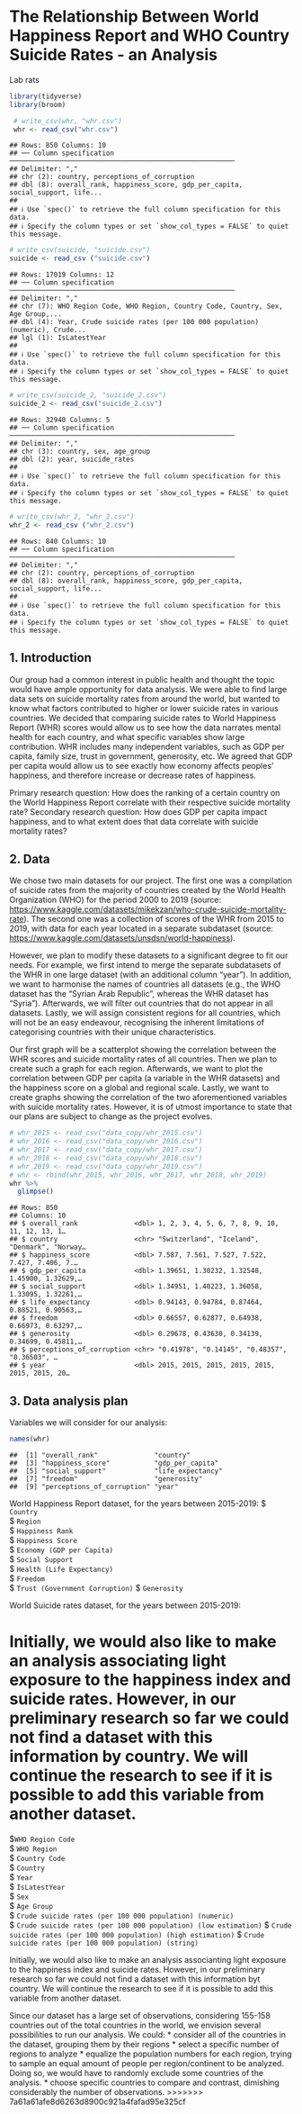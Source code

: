 The Relationship Between World Happiness Report and WHO Country Suicide
Rates - an Analysis
================
Lab rats

``` r
library(tidyverse)
library(broom)
```

``` r
 # write_csv(whr, "whr.csv")
 whr <- read_csv("whr.csv")
```

    ## Rows: 850 Columns: 10
    ## ── Column specification ────────────────────────────────────────────────────────
    ## Delimiter: ","
    ## chr (2): country, perceptions_of_corruption
    ## dbl (8): overall_rank, happiness_score, gdp_per_capita, social_support, life...
    ## 
    ## ℹ Use `spec()` to retrieve the full column specification for this data.
    ## ℹ Specify the column types or set `show_col_types = FALSE` to quiet this message.

``` r
# write_csv(suicide, "suicide.csv")
suicide <- read_csv ("suicide.csv")
```

    ## Rows: 17019 Columns: 12
    ## ── Column specification ────────────────────────────────────────────────────────
    ## Delimiter: ","
    ## chr (7): WHO Region Code, WHO Region, Country Code, Country, Sex, Age Group,...
    ## dbl (4): Year, Crude suicide rates (per 100 000 population) (numeric), Crude...
    ## lgl (1): IsLatestYear
    ## 
    ## ℹ Use `spec()` to retrieve the full column specification for this data.
    ## ℹ Specify the column types or set `show_col_types = FALSE` to quiet this message.

``` r
# write_csv(suicide_2, "suicide_2.csv")
suicide_2 <- read_csv("suicide_2.csv")
```

    ## Rows: 32940 Columns: 5
    ## ── Column specification ────────────────────────────────────────────────────────
    ## Delimiter: ","
    ## chr (3): country, sex, age_group
    ## dbl (2): year, suicide_rates
    ## 
    ## ℹ Use `spec()` to retrieve the full column specification for this data.
    ## ℹ Specify the column types or set `show_col_types = FALSE` to quiet this message.

``` r
# write_csv(whr_2, "whr_2.csv")
whr_2 <- read_csv ("whr_2.csv")
```

    ## Rows: 840 Columns: 10
    ## ── Column specification ────────────────────────────────────────────────────────
    ## Delimiter: ","
    ## chr (2): country, perceptions_of_corruption
    ## dbl (8): overall_rank, happiness_score, gdp_per_capita, social_support, life...
    ## 
    ## ℹ Use `spec()` to retrieve the full column specification for this data.
    ## ℹ Specify the column types or set `show_col_types = FALSE` to quiet this message.

## 1. Introduction

Our group had a common interest in public health and thought the topic
would have ample opportunity for data analysis. We were able to find
large data sets on suicide mortality rates from around the world, but
wanted to know what factors contributed to higher or lower suicide rates
in various countries. We decided that comparing suicide rates to World
Happiness Report (WHR) scores would allow us to see how the data
narrates mental health for each country, and what specific variables
show large contribution. WHR includes many independent variables, such
as GDP per capita, family size, trust in government, generosity, etc. We
agreed that GDP per capita would allow us to see exactly how economy
affects peoples’ happiness, and therefore increase or decrease rates of
happiness.

Primary research question: How does the ranking of a certain country on
the World Happiness Report correlate with their respective suicide
mortality rate? Secondary research question: How does GDP per capita
impact happiness, and to what extent does that data correlate with
suicide mortality rates?

## 2. Data

We chose two main datasets for our project. The first one was a
compilation of suicide rates from the majority of countries created by
the World Health Organization (WHO) for the period 2000 to 2019 (source:
<https://www.kaggle.com/datasets/mikekzan/who-crude-suicide-mortality-rate>).
The second one was a collection of scores of the WHR from 2015 to 2019,
with data for each year located in a separate subdataset (source:
<https://www.kaggle.com/datasets/unsdsn/world-happiness>).

However, we plan to modify these datasets to a significant degree to fit
our needs. For example, we first intend to merge the separate
subdatasets of the WHR in one large dataset (with an additional column
“year”). In addition, we want to harmonise the names of countries all
datasets (e.g., the WHO dataset has the “Syrian Arab Republic”, whereas
the WHR dataset has “Syria”). Afterwards, we will filter out countries
that do not appear in all datasets. Lastly, we will assign consistent
regions for all countries, which will not be an easy endeavour,
recognising the inherent limitations of categorising countries with
their unique characteristics.

Our first graph will be a scatterplot showing the correlation between
the WHR scores and suicide mortality rates of all countries. Then we
plan to create such a graph for each region. Afterwards, we want to plot
the correlation between GDP per capita (a variable in the WHR datasets)
and the happiness score on a global and regional scale. Lastly, we want
to create graphs showing the correlation of the two aforementioned
variables with suicide mortality rates. However, it is of utmost
importance to state that our plans are subject to change as the project
evolves.

``` r
# whr_2015 <- read_csv("data_copy/whr_2015.csv")
# whr_2016 <- read_csv("data_copy/whr_2016.csv")
# whr_2017 <- read_csv("data_copy/whr_2017.csv")
# whr_2018 <- read_csv("data_copy/whr_2018.csv")
# whr_2019 <- read_csv("data_copy/whr_2019.csv")
# whr <- rbind(whr_2015, whr_2016, whr_2017, whr_2018, whr_2019)
whr %>%
  glimpse() 
```

    ## Rows: 850
    ## Columns: 10
    ## $ overall_rank              <dbl> 1, 2, 3, 4, 5, 6, 7, 8, 9, 10, 11, 12, 13, 1…
    ## $ country                   <chr> "Switzerland", "Iceland", "Denmark", "Norway…
    ## $ happiness_score           <dbl> 7.587, 7.561, 7.527, 7.522, 7.427, 7.406, 7.…
    ## $ gdp_per_capita            <dbl> 1.39651, 1.30232, 1.32548, 1.45900, 1.32629,…
    ## $ social_support            <dbl> 1.34951, 1.40223, 1.36058, 1.33095, 1.32261,…
    ## $ life_expectancy           <dbl> 0.94143, 0.94784, 0.87464, 0.88521, 0.90563,…
    ## $ freedom                   <dbl> 0.66557, 0.62877, 0.64938, 0.66973, 0.63297,…
    ## $ generosity                <dbl> 0.29678, 0.43630, 0.34139, 0.34699, 0.45811,…
    ## $ perceptions_of_corruption <chr> "0.41978", "0.14145", "0.48357", "0.36503", …
    ## $ year                      <dbl> 2015, 2015, 2015, 2015, 2015, 2015, 2015, 20…

## 3. Data analysis plan

Variables we will consider for our analysis:

``` r
names(whr)
```

    ##  [1] "overall_rank"              "country"                  
    ##  [3] "happiness_score"           "gdp_per_capita"           
    ##  [5] "social_support"            "life_expectancy"          
    ##  [7] "freedom"                   "generosity"               
    ##  [9] "perceptions_of_corruption" "year"

World Happiness Report dataset, for the years between 2015-2019: \$
`Country`  
\$ `Region`  
\$ `Happiness Rank`  
\$ `Happiness Score`  
\$ `Economy (GDP per Capita)`  
\$ `Social Support`  
\$ `Health (Life Expectancy)`  
\$ `Freedom`  
\$ `Trust (Government Corruption)` \$ `Generosity`

World Suicide rates dataset, for the years between 2015-2019:

# Initially, we would also like to make an analysis associating light exposure to the happiness index and suicide rates. However, in our preliminary research so far we could not find a dataset with this information by country. We will continue the research to see if it is possible to add this variable from another dataset.

\$`WHO Region Code`  
\$ `WHO Region`  
\$ `Country Code`  
\$ `Country`  
\$ `Year`  
\$ `IsLatestYear`  
\$ `Sex`  
\$ `Age Group`  
\$ `Crude suicide rates (per 100 000 population) (numeric)`  
\$ `Crude suicide rates (per 100 000 population) (low estimation)` \$
`Crude suicide rates (per 100 000 population) (high estimation)` \$
`Crude suicide rates (per 100 000 population) (string)`

Initially, we would also like to make an analysis associanting light
exposure to the happiness index and suicide rates. However, in our
preliminary research so far we could not find a dataset with this
information byt country. We will continue the research to see if it is
possible to add this variable from another dataset.

Since our dataset has a large set of observations, considering 155-158
countries out of the total countries in the world, we envision several
possibilities to run our analysis. We could: \* consider all of the
countries in the dataset, grouping them by their regions \* select a
specific number of regions to analyze \* equalize the population numbers
for each region, trying to sample an equal amount of people per
region/continent to be analyzed. Doing so, we would have to randomly
exclude some countries of the analysis. \* choose specific countries to
compare and contrast, dimishing considerably the number of observations.
\>\>\>\>\>\>\> 7a61a61afe8d6263d8900c921a4fafad95e325cf
